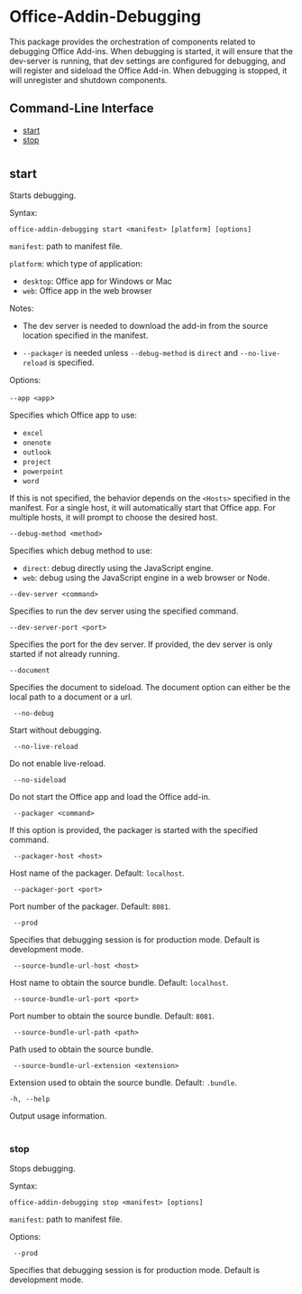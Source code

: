 # Office-Addin-Debugging

  This package provides the orchestration of components related to debugging Office Add-ins. When debugging is started, it will ensure that the dev-server is running, that dev settings are configured for debugging, and will register and sideload the Office Add-in. When debugging is stopped, it will unregister and shutdown components.

## Command-Line Interface
* [start](#start)
* [stop](#stop)

#

## start 
Starts debugging. 

Syntax:

`office-addin-debugging start <manifest> [platform] [options]`

`manifest`: path to manifest file.

`platform`: which type of application:
* `desktop`: Office app for Windows or Mac
* `web`: Office app in the web browser

Notes:

* The dev server is needed to download the add-in from the source location specified in the manifest.

* `--packager` is needed unless `--debug-method` is `direct` and `--no-live-reload` is specified.

Options:

`--app <app`>

Specifies which Office app to use:
* `excel`
* `onenote`
* `outlook`
* `project`
* `powerpoint`
* `word`

If this is not specified, the behavior depends on the `<Hosts>` specified in the manifest. 
For a single host, it will automatically start that Office app.
For multiple hosts, it will prompt to choose the desired host.

`--debug-method <method>`

Specifies which debug method to use: 
* `direct`: debug directly using the JavaScript engine.
* `web`: debug using the JavaScript engine in a web browser or Node.
 
`--dev-server <command>`

Specifies to run the dev server using the specified command.

`--dev-server-port <port>`

Specifies the port for the dev server. If provided, the dev server is only started if not already running. 

`--document`

Specifies the document to sideload.  The document option can either be the local path to a document or a url.

` --no-debug`

Start without debugging.

` --no-live-reload`

Do not enable live-reload.

` --no-sideload`

Do not start the Office app and load the Office add-in.

` --packager <command>`

If this option is provided, the packager is started with the specified command.

` --packager-host <host>`

Host name of the packager. Default: `localhost`.

` --packager-port <port>`

Port number of the packager. Default: `8081`.

` --prod`

Specifies that debugging session is for production mode. Default is development mode.

` --source-bundle-url-host <host>`

Host name to obtain the source bundle. Default: `localhost`.

` --source-bundle-url-port <port>`

Port number to obtain the source bundle. Default: `8081`.

` --source-bundle-url-path <path>`

Path used to obtain the source bundle. 

` --source-bundle-url-extension <extension>`

Extension used to obtain the source bundle. Default: `.bundle`.

`-h, --help`

Output usage information.

#

### stop
Stops debugging.

Syntax:

`office-addin-debugging stop <manifest> [options]`

`manifest`: path to manifest file.

Options:

` --prod`

Specifies that debugging session is for production mode. Default is development mode.

#

